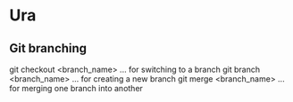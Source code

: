 # Ura

## Git branching

git checkout <branch_name> ... for switching to a branch
git branch <branch_name>   ... for creating a new branch
git merge <branch_name>    ... for merging one branch into another
